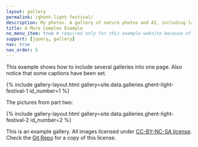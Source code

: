 ```yaml
---
layout: gallery
permalink: /ghent-light-festival/
description: My photos. A gallery of nature photos and AI, including landscapes, wildlife, and plant life.
title: A More Complex Example
no_menu_item: true # required only for this example website because of menu construction
support: [jquery, gallery]
nav: true
nav_order: 5
---
```


This example shows how to include several galleries into one page. Also notice that some captions have been set.

{% include gallery-layout.html gallery=site.data.galleries.ghent-light-festival-1 id_number=1 %}

The pictures from part two:

{% include gallery-layout.html gallery=site.data.galleries.ghent-light-festival-2 id_number=2 %}

This is an example gallery. All images licensed under [CC-BY-NC-SA license][license]. Check the [Git Repo][repo] for a copy of this license.

[license]: http://creativecommons.org/licenses/by-nc-sa/4.0/
[repo]: https://github.com/opieters/jekyll-gallery-example